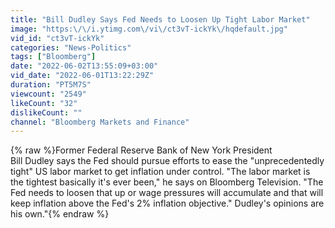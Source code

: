 ```yaml
---
title: "Bill Dudley Says Fed Needs to Loosen Up Tight Labor Market"
image: "https:\/\/i.ytimg.com\/vi\/ct3vT-ickYk\/hqdefault.jpg"
vid_id: "ct3vT-ickYk"
categories: "News-Politics"
tags: ["Bloomberg"]
date: "2022-06-02T13:55:09+03:00"
vid_date: "2022-06-01T13:22:29Z"
duration: "PT5M7S"
viewcount: "2549"
likeCount: "32"
dislikeCount: ""
channel: "Bloomberg Markets and Finance"
---
```

{% raw %}Former Federal Reserve Bank of New York President Bill Dudley says the Fed should pursue efforts to ease the &quot;unprecedentedly tight&quot; US labor market to get inflation under control. &quot;The labor market is the tightest basically it's ever been,&quot; he says on Bloomberg Television. &quot;The Fed needs to loosen that up or wage pressures will accumulate and that will keep inflation above the Fed's 2% inflation objective.&quot; Dudley's opinions are his own.&quot;{% endraw %}
